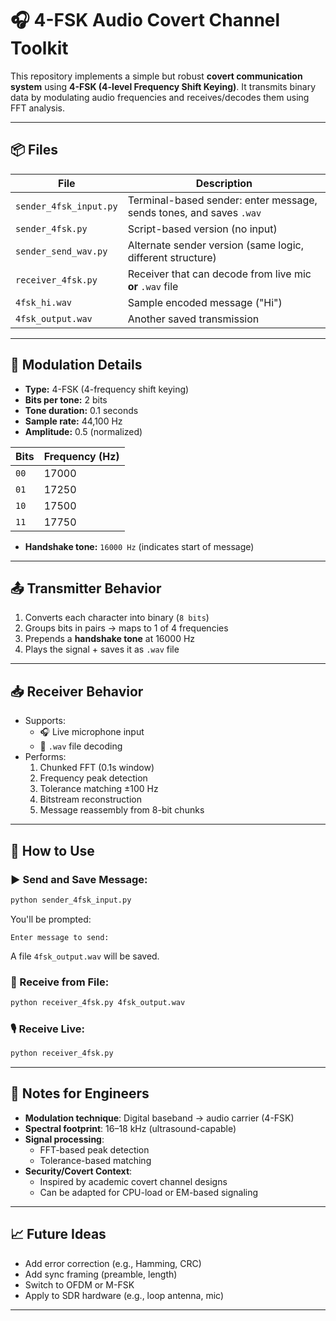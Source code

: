 
# 🎧 4-FSK Audio Covert Channel Toolkit

This repository implements a simple but robust **covert communication system** using **4-FSK (4-level Frequency Shift Keying)**. It transmits binary data by modulating audio frequencies and receives/decodes them using FFT analysis.

---

## 📦 Files

| File | Description |
|------|-------------|
| `sender_4fsk_input.py` | Terminal-based sender: enter message, sends tones, and saves `.wav` |
| `sender_4fsk.py`       | Script-based version (no input) |
| `sender_send_wav.py`   | Alternate sender version (same logic, different structure) |
| `receiver_4fsk.py`    | Receiver that can decode from live mic **or** `.wav` file |
| `4fsk_hi.wav`         | Sample encoded message ("Hi") |
| `4fsk_output.wav`     | Another saved transmission |

---

## 🔧 Modulation Details

- **Type:** 4-FSK (4-frequency shift keying)
- **Bits per tone:** 2 bits
- **Tone duration:** 0.1 seconds
- **Sample rate:** 44,100 Hz
- **Amplitude:** 0.5 (normalized)

| Bits | Frequency (Hz) |
|------|----------------|
| `00` | 17000          |
| `01` | 17250          |
| `10` | 17500          |
| `11` | 17750          |

- **Handshake tone:** `16000 Hz` (indicates start of message)

---

## 📤 Transmitter Behavior

1. Converts each character into binary (`8 bits`)
2. Groups bits in pairs → maps to 1 of 4 frequencies
3. Prepends a **handshake tone** at 16000 Hz
4. Plays the signal + saves it as `.wav` file

---

## 📥 Receiver Behavior

- Supports:
  - 🎧 Live microphone input
  - 📂 `.wav` file decoding
- Performs:
  1. Chunked FFT (0.1s window)
  2. Frequency peak detection
  3. Tolerance matching ±100 Hz
  4. Bitstream reconstruction
  5. Message reassembly from 8-bit chunks

---

## 🧪 How to Use

### ▶️ Send and Save Message:
```bash
python sender_4fsk_input.py
```
You'll be prompted:
```
Enter message to send:
```
A file `4fsk_output.wav` will be saved.

### 🧾 Receive from File:
```bash
python receiver_4fsk.py 4fsk_output.wav
```

### 🎙️ Receive Live:
```bash
python receiver_4fsk.py
```

---

## 🧠 Notes for Engineers

- **Modulation technique**: Digital baseband → audio carrier (4-FSK)
- **Spectral footprint**: 16–18 kHz (ultrasound-capable)
- **Signal processing**:
  - FFT-based peak detection
  - Tolerance-based matching
- **Security/Covert Context**:
  - Inspired by academic covert channel designs
  - Can be adapted for CPU-load or EM-based signaling

---

## 📈 Future Ideas

- Add error correction (e.g., Hamming, CRC)
- Add sync framing (preamble, length)
- Switch to OFDM or M-FSK
- Apply to SDR hardware (e.g., loop antenna, mic)

---


